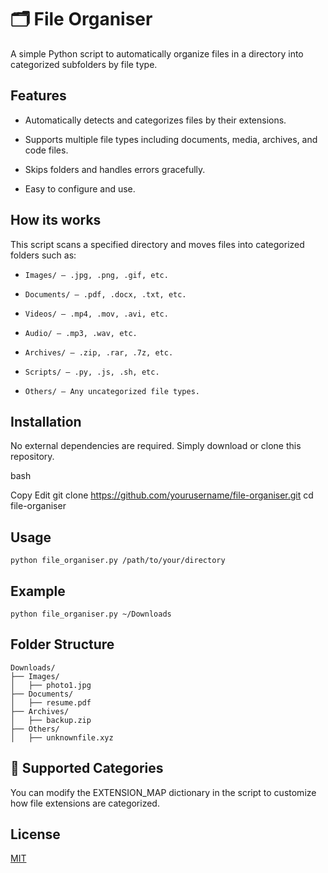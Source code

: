 
# 🗂️ File Organiser

A simple Python script to automatically organize files in a directory into categorized subfolders by file type.

## Features

- Automatically detects and categorizes files by their extensions.

- Supports multiple file types including documents, media, archives, and code files.

- Skips folders and handles errors gracefully.

- Easy to configure and use.


## How its works

This script scans a specified directory and moves files into categorized folders such as:

-     Images/ – .jpg, .png, .gif, etc.

-     Documents/ – .pdf, .docx, .txt, etc.

-     Videos/ – .mp4, .mov, .avi, etc.

-     Audio/ – .mp3, .wav, etc.

-     Archives/ – .zip, .rar, .7z, etc.

-     Scripts/ – .py, .js, .sh, etc.

-     Others/ – Any uncategorized file types.
## Installation

No external dependencies are required. Simply download or clone this repository.

bash

Copy
Edit
git clone https://github.com/yourusername/file-organiser.git
cd file-organiser
## Usage

    python file_organiser.py /path/to/your/directory

## Example

    python file_organiser.py ~/Downloads


## Folder Structure

    Downloads/
    ├── Images/
    │   ├── photo1.jpg
    ├── Documents/
    │   ├── resume.pdf
    ├── Archives/
    │   ├── backup.zip
    ├── Others/
    │   ├── unknownfile.xyz
## 📁 Supported Categories

You can modify the EXTENSION_MAP dictionary in the script to customize how file extensions are categorized.
## License

[MIT](https://choosealicense.com/licenses/mit/)

